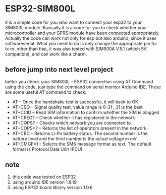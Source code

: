 # ESP32-SIM800L
it is a simple code for you who want to connect your esp32 to your SIM800L module. Basically it is a code for you to check whether your microcontroller and your GPRS module have been connected appropriately. Actually the code can work not only for esp but also arduino, since it uses softwareserial. What you need to do is only change the appropriate pin for tx rx. 
other than that, it was also tested with SIM900A V.5.1 (which 5V compatible), and can work like a charm. 

## before jump into next level project
better you check your SIM800L - ESP32 connection using AT Command using the code, just type the command on serial monitor Arduino IDE. 
These are some useful AT command to check:
- AT – Once the handshake test is successful, it will back to OK
- AT+CSQ – Signal quality test, value range is 0-31 , 31 is the best
- AT+CCID – Read SIM information to confirm whether the SIM is plugged
- AT+CREG? – Check whether it has registered in the network
- AT+COPS? – Checks which network you are connected to.
- AT+COPS=? – Returns the list of operators present in the network.
- AT+CBC – Returns Li-Po battery status. The second number is the battery level and the third number is the actual voltage in mV
- AT+CMGF=1 – Selects the SMS message format as text. The default format is Protocol Data Unit (PDU).

## note
1.  this code was tested on ESP32
2.  using arduino IDE version 1.8.19
3.  using ESP32 board library version 1.0.6
